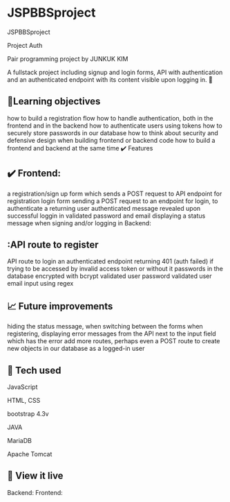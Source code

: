 # JSPBBSproject
JSPBBSproject

Project Auth

Pair programming project by JUNKUK KIM

A fullstack project including signup and login forms, API with authentication and an authenticated endpoint with its content visible upon logging in. 🔐

## :brain:Learning objectives

how to build a registration flow
how to handle authentication, both in the frontend and in the backend
how to authenticate users using tokens
how to securely store passwords in our database
how to think about security and defensive design when building frontend or backend code
how to build a frontend and backend at the same time
✔️ Features

## :heavy_check_mark: Frontend:

a registration/sign up form which sends a POST request to API endpoint for registration
login form sending a POST request to an endpoint for login, to authenticate a returning user
authenticated message revealed upon successful loggin in
validated password and email
displaying a status message when signing and/or logging in
Backend:

## :API route to register

API route to login
an authenticated endpoint returning 401 (auth failed) if trying to be accessed by invalid access token or without it
passwords in the database encrypted with bcrypt
validated user password
validated user email input using regex


## :chart_with_upwards_trend: Future improvements

hiding the status message, when switching between the forms
when registering, displaying error messages from the API next to the input field which has the error
add more routes, perhaps even a POST route to create new objects in our database as a logged-in user

## :robot: Tech used

JavaScript

HTML, CSS

bootstrap 4.3v

JAVA

MariaDB

Apache Tomcat

## :eyes: View it live
Backend: 
Frontend: 
